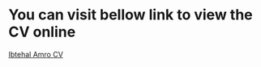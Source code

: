# You can visit bellow link to view the CV online
[Ibtehal Amro CV](https://ibtehal-amro-cv.web.app) 
